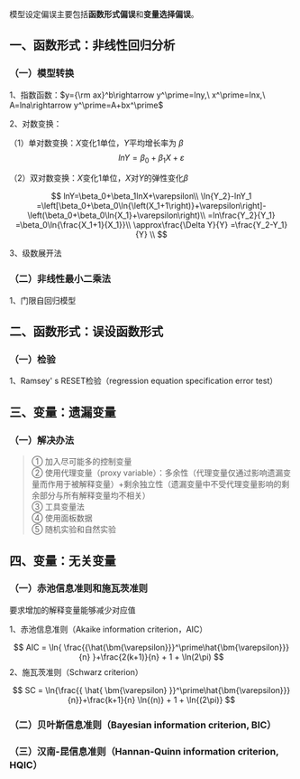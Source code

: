 








模型设定偏误主要包括**函数形式偏误**和**变量选择偏误**。

## 一、函数形式：非线性回归分析
### （一）模型转换

1、指数函数：$y={\rm ax}^b\rightarrow y^\prime=lny,\ x^\prime=lnx,\ A=lna\rightarrow y^\prime=A+bx^\prime$

2、对数变换：

（1）单对数变换：$X$变化1单位，$Y$平均增长率为 $β$
$$
lnY=\beta_0+\beta_1X+\varepsilon
$$

（2）双对数变换：$X$变化1单位，$X$对$Y$的弹性变化$β$

$$
lnY=\beta_0+\beta_1lnX+\varepsilon\\ \ln{Y_2}-lnY_1 
=\left[\beta_0+\beta_0\ln{\left(X_1+1\right)}+\varepsilon\right]-\left(\beta_0+\beta_0\ln{X_1}+\varepsilon\right)\\ 
=ln\frac{Y_2}{Y_1} =\beta_0\ln{\frac{X_1+1}{X_1}}\\ 
\approx\frac{\Delta Y}{Y} =\frac{Y_2-Y_1}{Y} \\
$$

3、级数展开法

### （二）非线性最小二乘法

1、门限自回归模型

## 二、函数形式：误设函数形式
### （一）检验

1、Ramsey' s RESET检验（regression equation specification error test）

## 三、变量：遗漏变量
### （一）解决办法

> ① 加入尽可能多的控制变量  
> ② 使用代理变量（proxy variable）：多余性（代理变量仅通过影响遗漏变量而作用于被解释变量）+剩余独立性（遗漏变量中不受代理变量影响的剩余部分与所有解释变量均不相关）  
> ③ 工具变量法  
> ④ 使用面板数据  
> ⑤ 随机实验和自然实验

## 四、变量：无关变量
### （一）赤池信息准则和施瓦茨准则

要求增加的解释变量能够减少对应值

1、赤池信息准则（Akaike information criterion，AIC）

$$
AIC = \ln{ \frac{{\hat{\bm{\varepsilon}}}^\prime\hat{\bm{\varepsilon}}}{n} }+\frac{2(k+1)}{n} + 1 + \ln(2\pi)
$$
2、施瓦茨准则（Schwarz criterion）

$$
SC = \ln{\frac{{ \hat{ \bm{\varepsilon} }}^\prime\hat{\bm{\varepsilon}}}{n}}+\frac{k+1}{n} \ln{(n)} + 1 + \ln{(2\pi)} 
$$

### （二）贝叶斯信息准则（Bayesian information criterion, BIC）

### （三）汉南-昆信息准则（Hannan-Quinn information criterion, HQIC）



